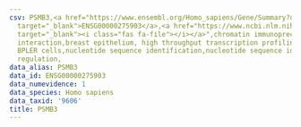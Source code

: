 ```yaml
---
csv: PSMB3,<a href="https://www.ensembl.org/Homo_sapiens/Gene/Summary?db=core;g=ENSG00000275903"
  target="_blank">ENSG00000275903</a>,<a href="https://www.ncbi.nlm.nih.gov/pubmed/22863008"
  target="_blank"><i class="fas fa-file"></i></a>",chromatin immunoprecipitation assay,direct
  interaction,breast epithelium, high throughput transcription profiling by microarray,
  BPLER cells,nucleotide sequence identification,nucleotide sequence identification,transcriptional
  regulation,
data_alias: PSMB3
data_id: ENSG00000275903
data_numevidence: 1
data_species: Homo sapiens
data_taxid: '9606'
title: PSMB3
---
```

